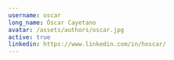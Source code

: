 ```yaml
---
username: oscar
long_name: Óscar Cayetano
avatar: /assets/authors/oscar.jpg
active: true
linkedin: https://www.linkedin.com/in/hoscar/
---
```


